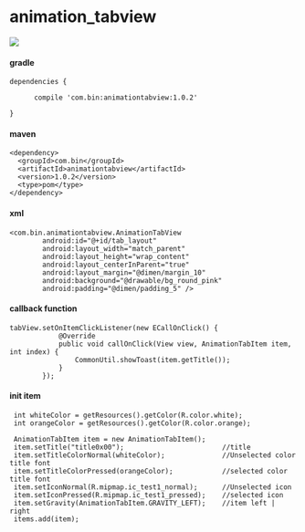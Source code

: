 # animation_tabview

![](https://github.com/tengbinlive/mtestproject/blob/master/images/demo1.gif) 

#### gradle

    dependencies {

          compile 'com.bin:animationtabview:1.0.2'

    }

#### maven

    <dependency>
      <groupId>com.bin</groupId>
      <artifactId>animationtabview</artifactId>
      <version>1.0.2</version>
      <type>pom</type>
    </dependency>

#### xml

    <com.bin.animationtabview.AnimationTabView
            android:id="@+id/tab_layout"
            android:layout_width="match_parent"
            android:layout_height="wrap_content"
            android:layout_centerInParent="true"
            android:layout_margin="@dimen/margin_10"
            android:background="@drawable/bg_round_pink"
            android:padding="@dimen/padding_5" />


#### callback function

    tabView.setOnItemClickListener(new ECallOnClick() {
                @Override
                public void callOnClick(View view, AnimationTabItem item, int index) {
                    CommonUtil.showToast(item.getTitle());
                }
            });

#### init item

     int whiteColor = getResources().getColor(R.color.white);
     int orangeColor = getResources().getColor(R.color.orange);
     
     AnimationTabItem item = new AnimationTabItem();
     item.setTitle("title0x00");                        //title
     item.setTitleColorNormal(whiteColor);              //Unselected color title font
     item.setTitleColorPressed(orangeColor);            //selected color title font
     item.setIconNormal(R.mipmap.ic_test1_normal);      //Unselected icon
     item.setIconPressed(R.mipmap.ic_test1_pressed);    //selected icon
     item.setGravity(AnimationTabItem.GRAVITY_LEFT);    //item left | right
     items.add(item);
        

